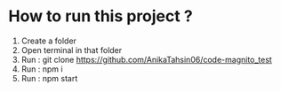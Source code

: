 # How to run this project ?

1) Create a folder
2) Open terminal in that folder
3) Run : git clone https://github.com/AnikaTahsin06/code-magnito_test
4) Run : npm i
5) Run : npm start
